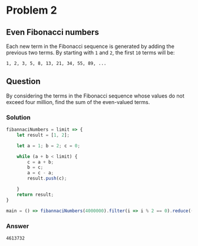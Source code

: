 # Problem 2 
## Even Fibonacci numbers

Each new term in the Fibonacci sequence is generated by adding the previous two terms. By starting with `1` and `2`, the first `10` terms will be:

`1, 2, 3, 5, 8, 13, 21, 34, 55, 89, ...`


## Question
By considering the terms in the Fibonacci sequence whose values do not exceed four million, find the sum of the even-valued terms.

### Solution

```javascript
fibannaciNumbers = limit => {
    let result = [1, 2];

    let a = 1; b = 2; c = 0;

    while (a + b < limit) {
        c = a + b;
        b = c;
        a = c - a;
        result.push(c);

    }
    return result;
}

main = () => fibannaciNumbers(4000000).filter(i => i % 2 == 0).reduce((a, b) => a + b, 0);
```

### Answer
`4613732`